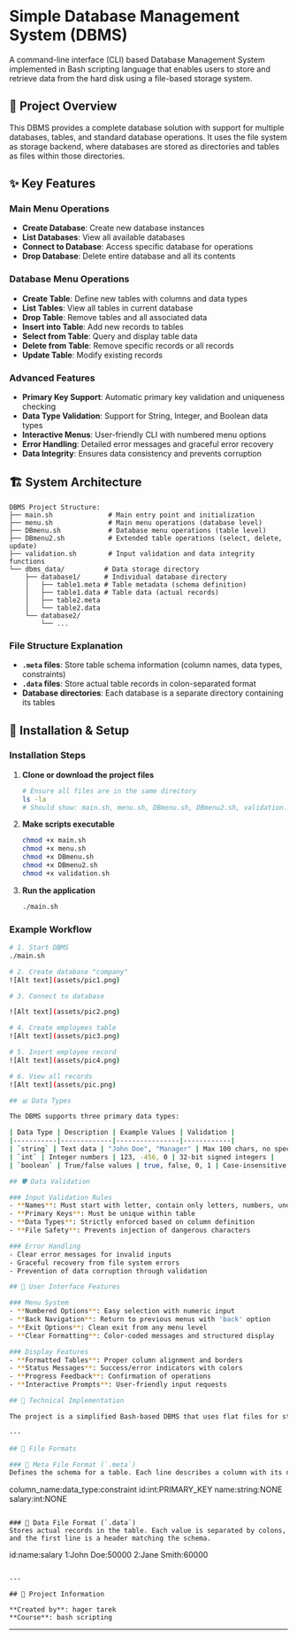 # Simple Database Management System (DBMS)

A command-line interface (CLI) based Database Management System implemented in Bash scripting language that enables users to store and retrieve data from the hard disk using a file-based storage system.

## 🎯 Project Overview

This DBMS provides a complete database solution with support for multiple databases, tables, and standard database operations. It uses the file system as storage backend, where databases are stored as directories and tables as files within those directories.

## ✨ Key Features

### Main Menu Operations
- **Create Database**: Create new database instances
- **List Databases**: View all available databases
- **Connect to Database**: Access specific database for operations
- **Drop Database**: Delete entire database and all its contents

### Database Menu Operations
- **Create Table**: Define new tables with columns and data types
- **List Tables**: View all tables in current database
- **Drop Table**: Remove tables and all associated data
- **Insert into Table**: Add new records to tables
- **Select from Table**: Query and display table data
- **Delete from Table**: Remove specific records or all records
- **Update Table**: Modify existing records

### Advanced Features
- **Primary Key Support**: Automatic primary key validation and uniqueness checking
- **Data Type Validation**: Support for String, Integer, and Boolean data types
- **Interactive Menus**: User-friendly CLI with numbered menu options
- **Error Handling**: Detailed error messages and graceful error recovery
- **Data Integrity**: Ensures data consistency and prevents corruption

## 🏗️ System Architecture

```
DBMS Project Structure:
├── main.sh              # Main entry point and initialization
├── menu.sh              # Main menu operations (database level)
├── DBmenu.sh            # Database menu operations (table level)
├── DBmenu2.sh           # Extended table operations (select, delete, update)
├── validation.sh        # Input validation and data integrity functions
└── dbms_data/          # Data storage directory
    ├── database1/      # Individual database directory
    │   ├── table1.meta # Table metadata (schema definition)
    │   ├── table1.data # Table data (actual records)
    │   ├── table2.meta
    │   └── table2.data
    └── database2/
        └── ...
```

### File Structure Explanation

- **`.meta` files**: Store table schema information (column names, data types, constraints)
- **`.data` files**: Store actual table records in colon-separated format
- **Database directories**: Each database is a separate directory containing its tables

## 🚀 Installation & Setup

### Installation Steps

1. **Clone or download the project files**
   ```bash
   # Ensure all files are in the same directory
   ls -la
   # Should show: main.sh, menu.sh, DBmenu.sh, DBmenu2.sh, validation.sh
   ```

2. **Make scripts executable**
   ```bash
   chmod +x main.sh
   chmod +x menu.sh
   chmod +x DBmenu.sh
   chmod +x DBmenu2.sh
   chmod +x validation.sh
   ```

3. **Run the application**
   ```bash
   ./main.sh
   ```


### Example Workflow

```bash
# 1. Start DBMS
./main.sh

# 2. Create database "company"
![Alt text](assets/pic1.png)

# 3. Connect to database

![Alt text](assets/pic2.png)

# 4. Create employees table
![Alt text](assets/pic3.png)

# 5. Insert employee record
![Alt text](assets/pic4.png)

# 6. View all records
![Alt text](assets/pic.png)

## 📊 Data Types

The DBMS supports three primary data types:

| Data Type | Description | Example Values | Validation |
|-----------|-------------|----------------|------------|
| `string` | Text data | "John Doe", "Manager" | Max 100 chars, no special chars |
| `int` | Integer numbers | 123, -456, 0 | 32-bit signed integers |
| `boolean` | True/false values | true, false, 0, 1 | Case-insensitive |

## 🛡️ Data Validation

### Input Validation Rules
- **Names**: Must start with letter, contain only letters, numbers, underscores
- **Primary Keys**: Must be unique within table
- **Data Types**: Strictly enforced based on column definition
- **File Safety**: Prevents injection of dangerous characters

### Error Handling
- Clear error messages for invalid inputs
- Graceful recovery from file system errors
- Prevention of data corruption through validation

## 🎨 User Interface Features

### Menu System
- **Numbered Options**: Easy selection with numeric input
- **Back Navigation**: Return to previous menus with 'back' option
- **Exit Options**: Clean exit from any menu level
- **Clear Formatting**: Color-coded messages and structured display

### Display Features
- **Formatted Tables**: Proper column alignment and borders
- **Status Messages**: Success/error indicators with colors
- **Progress Feedback**: Confirmation of operations
- **Interactive Prompts**: User-friendly input requests

## 🔧 Technical Implementation

The project is a simplified Bash-based DBMS that uses flat files for storage. It mimics basic relational database features using `.meta` and `.data` files for schema and records.

---

## 📝 File Formats

### 📁 Meta File Format (`.meta`)
Defines the schema for a table. Each line describes a column with its name, data type, and constraints.

```
column_name:data_type:constraint
id:int:PRIMARY_KEY
name:string:NONE
salary:int:NONE
```

### 📄 Data File Format (`.data`)
Stores actual records in the table. Each value is separated by colons, and the first line is a header matching the schema.

```
id:name:salary
1:John Doe:50000
2:Jane Smith:60000
```

---

## 👥 Project Information

**Created by**: hager tarek
**Course**: bash scripting
```

---